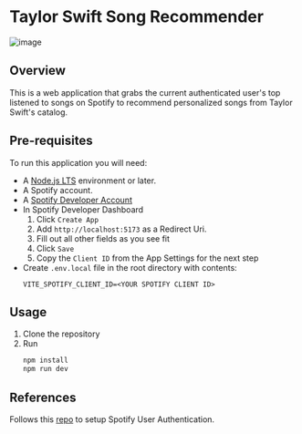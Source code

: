 
# Taylor Swift Song Recommender

 ![image](https://github.com/chelseastephenson/taylor-swift-recs/assets/42582706/4e27ba45-2f42-439f-9cec-2947899c2009)

## Overview

This is a web application that grabs the current authenticated user's top listened to songs on Spotify to recommend personalized songs from Taylor Swift's catalog.

## Pre-requisites

To run this application you will need:

- A [Node.js LTS](https://nodejs.org/en/) environment or later.
- A Spotify account.
- A [Spotify Developer Account](https://developer.spotify.com/)
- In Spotify Developer Dashboard
    1. Click `Create App`
    2. Add `http://localhost:5173` as a Redirect Uri.
    3. Fill out all other fields as you see fit
    4. Click `Save`
    5. Copy the `Client ID` from the App Settings for the next step
- Create `.env.local` file in the root directory with contents:
    ```
    VITE_SPOTIFY_CLIENT_ID=<YOUR SPOTIFY CLIENT ID>
    ```

## Usage

1. Clone the repository
2. Run
    ```bash
    npm install
    npm run dev
    ```
## References

Follows this [repo](https://github.com/spotify/web-api-examples/tree/999766d548700de77f15b294df8b96587f313cd0/get_user_profile) to setup Spotify User Authentication.